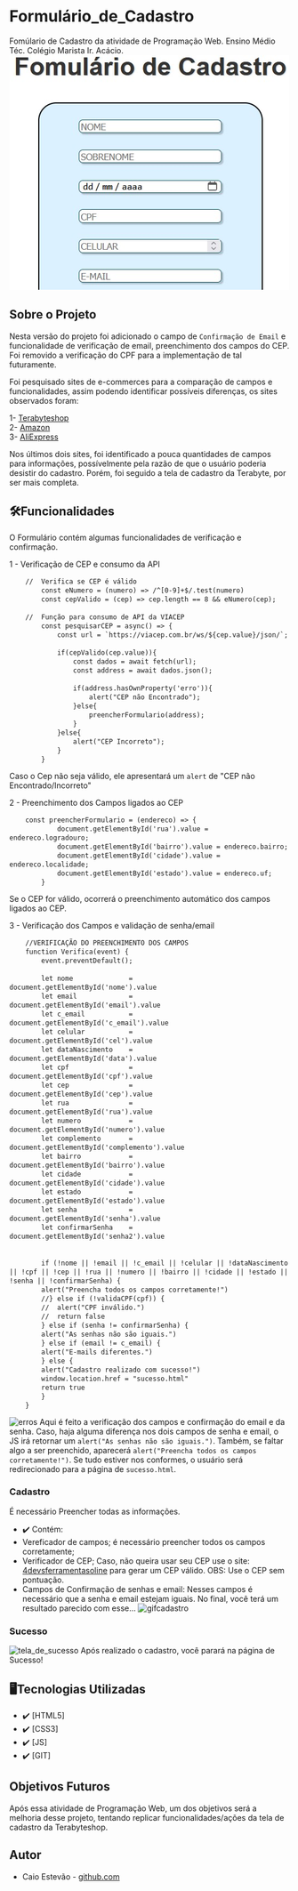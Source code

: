 # Formulário_de_Cadastro
Fomúlario de Cadastro da atividade de Programação Web. 
Ensino Médio Téc. Colégio Marista Ir. Acácio.
![Capa](doc/FormCad.jpg)

## Sobre o Projeto
Nesta versão do projeto foi adicionado o campo de ```Confirmação de Email``` e funcionalidade de verificação de email, preenchimento dos campos do CEP. Foi removido a verificação do CPF para a implementação de tal futuramente.

Foi pesquisado sites de e-commerces para a comparação de campos e funcionalidades, assim podendo identificar possíveis diferenças, os sites observados foram: 

 1- [Terabyteshop](https://www.terabyteshop.com.br/Cadastro.obj)  
 2- [Amazon](https://www.amazon.com.br/ap/register?showRememberMe=true&openid.pape.max_auth_age=3600&openid.identity=http%3A%2F%2Fspecs.openid.net%2Fauth%2F2.0%2Fidentifier_select&siteState=clientContext%3D000-0000000-0000000%2CsourceUrl%3Dhttps%253A%252F%252Fwww.amazon.com.br%252Fgc%252Fredeem%2Csignature%3DEk4KGQJwzfzbOlTPFarDOxRRLCAj3D&marketPlaceId=A2Q3Y263D00KWC&pageId=amzn_gcfront_v2_br&mobileBrowserWeblabTreatment=C&openid.return_to=https%3A%2F%2Fwww.amazon.com.br%2Fgc%2Fredeem&prevRID=QCC8MMNS2BAPS9VV19FJ&openid.assoc_handle=amzn_gcfront_v2_br&openid.mode=checkid_setup&desktopBrowserWeblabTreatment=C&prepopulatedLoginId=&failedSignInCount=0&openid.claimed_id=http%3A%2F%2Fspecs.openid.net%2Fauth%2F2.0%2Fidentifier_select&openid.ns=http%3A%2F%2Fspecs.openid.net%2Fauth%2F2.0)  
 3- [AliExpress](https://login.aliexpress.com/?return_url=http%3A%2F%2Freport.aliexpress.com%2F)

Nos últimos dois sites, foi identificado a pouca quantidades de campos para informações, possívelmente pela razão de que o usuário poderia desistir do cadastro. Porém, foi seguido a tela de cadastro da Terabyte, por ser mais completa. 

## 🛠️Funcionalidades
O Formulário contém algumas funcionalidades de verificação e confirmação.

1 - Verificação de CEP e consumo da API

        //  Verifica se CEP é válido
            const eNumero = (numero) => /^[0-9]+$/.test(numero) 
            const cepValido = (cep) => cep.length == 8 && eNumero(cep);

        //  Função para consumo de API da VIACEP
            const pesquisarCEP = async() => {
                const url = `https://viacep.com.br/ws/${cep.value}/json/`;
            
                if(cepValido(cep.value)){
                    const dados = await fetch(url); 
                    const address = await dados.json(); 
            
                    if(address.hasOwnProperty('erro')){ 
                        alert("CEP não Encontrado");
                    }else{
                        preencherFormulario(address);
                    }
                }else{
                    alert("CEP Incorreto");
                }
            }
Caso o Cep não seja válido, ele apresentará um ```alert``` de "CEP não Encontrado/Incorreto"

2 - Preenchimento dos Campos ligados ao CEP

        const preencherFormulario = (endereco) => {
                document.getElementById('rua').value = endereco.logradouro;
                document.getElementById('bairro').value = endereco.bairro;
                document.getElementById('cidade').value = endereco.localidade;
                document.getElementById('estado').value = endereco.uf;
            }
Se o CEP for válido, ocorrerá o preenchimento automático dos campos ligados ao CEP.  

3 - Verificação dos Campos e validação de senha/email

        //VERIFICAÇÃO DO PREENCHIMENTO DOS CAMPOS
        function Verifica(event) { 
            event.preventDefault();
        
            let nome              =        document.getElementById('nome').value
            let email             =        document.getElementById('email').value
            let c_email           =        document.getElementById('c_email').value
            let celular           =        document.getElementById('cel').value
            let dataNascimento    =        document.getElementById('data').value
            let cpf               =        document.getElementById('cpf').value
            let cep               =        document.getElementById('cep').value
            let rua               =        document.getElementById('rua').value
            let numero            =        document.getElementById('numero').value
            let complemento       =        document.getElementById('complemento').value
            let bairro            =        document.getElementById('bairro').value
            let cidade            =        document.getElementById('cidade').value
            let estado            =        document.getElementById('estado').value
            let senha             =        document.getElementById('senha').value
            let confirmarSenha    =        document.getElementById('senha2').value


            if (!nome || !email || !c_email || !celular || !dataNascimento || !cpf || !cep || !rua || !numero || !bairro || !cidade || !estado || !senha || !confirmarSenha) {
            alert("Preencha todos os campos corretamente!")
            //} else if (!validaCPF(cpf)) {
            //  alert("CPF inválido.")
            //  return false
            } else if (senha != confirmarSenha) {
            alert("As senhas não são iguais.")
            } else if (email != c_email) {
            alert("E-mails diferentes.")
            } else {
            alert("Cadastro realizado com sucesso!")
            window.location.href = "sucesso.html"
            return true
            }
        }
![erros](https://github.com/Caioestevao1000/Formulario_de_Cadastro/assets/108750017/bf045873-b38d-4702-a402-5b979a8e2d30)
Aqui é feito a verificação dos campos e confirmação do email e da senha. Caso, haja alguma diferença nos dois campos de senha e email, o JS irá retornar um ```alert("As senhas não são iguais.")```. Também, se faltar algo a ser preenchido, aparecerá ```alert("Preencha todos os campos corretamente!")```. Se tudo estiver nos conformes, o usuário será redirecionado para a página de ```sucesso.html```.  

### Cadastro
É necessário Preencher todas as informações.
- :heavy_check_mark: Contém: 
- Vereficador de campos; é necessário preencher todos os campos corretamente;
- Verificador de CEP; Caso, não queira usar seu CEP use o site: [4devsferramentasoline](https://www.4devs.com.br/gerador_de_cep) para gerar um CEP válido.
OBS: Use o CEP sem pontuação.
- Campos de Confirmação de senhas e email: Nesses campos é necessário que a senha e email estejam iguais.
No final, você terá um resultado parecido com esse...
![gifcadastro](https://github.com/Caioestevao1000/Formulario_de_Cadastro/assets/108750017/81c86f9d-bece-4782-8a90-bc5a627ca62f)

### Sucesso
![tela_de_sucesso](https://github.com/Caioestevao1000/Formulario_de_Cadastro/assets/108750017/a0c40f80-15bf-4477-83c4-3245735c8474)
Após realizado o cadastro, você parará na página de Sucesso!
<!--![sucesso](https://github.com/Caioestevao1000/Formulario_de_Cadastro/assets/108750017/103ac2e8-f427-4f52-ae0d-3570fe020293)-->

## 🖥Tecnologias Utilizadas
- :heavy_check_mark: [HTML5]
- :heavy_check_mark: [CSS3]
- :heavy_check_mark: [JS]
- :heavy_check_mark: [GIT]

## Objetivos Futuros
Após essa atividade de Programação Web, um dos objetivos será a melhoria desse projeto, tentando replicar funcionalidades/ações da tela de cadastro da Terabyteshop.

## Autor
- Caio Estevão -
  [github.com](https://github.com/Caioestevao1000)
